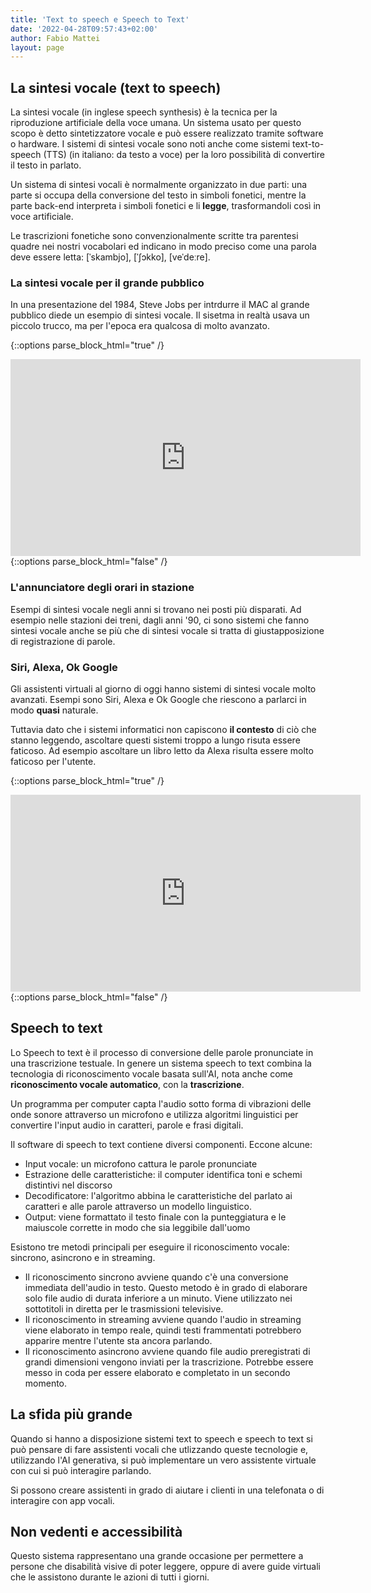 ```yaml
---
title: 'Text to speech e Speech to Text'
date: '2022-04-28T09:57:43+02:00'
author: Fabio Mattei
layout: page
---
```


## La sintesi vocale (text to speech)

La sintesi vocale (in inglese speech synthesis) è la tecnica per la riproduzione artificiale della voce umana. Un sistema usato per questo scopo è detto sintetizzatore vocale e può essere realizzato tramite software o hardware. I sistemi di sintesi vocale sono noti anche come sistemi text-to-speech (TTS) (in italiano: da testo a voce) per la loro possibilità di convertire il testo in parlato.

Un sistema di sintesi vocali è normalmente organizzato in due parti: una parte si occupa della conversione del testo in simboli fonetici, mentre la parte back-end interpreta i simboli fonetici e li **legge**, trasformandoli così in voce artificiale. 

Le trascrizioni fonetiche sono convenzionalmente scritte tra parentesi quadre nei nostri vocabolari ed indicano in modo preciso come una parola deve essere letta: [ˈskambjo], [ˈʃɔkko], [veˈdeːre].

### La sintesi vocale per il grande pubblico

In una presentazione del 1984, Steve Jobs per intrdurre il MAC al grande pubblico diede un esempio di sintesi vocale.
Il sisetma in realtà usava un piccolo trucco, ma per l'epoca era qualcosa di molto avanzato.


{::options parse_block_html="true" /}
<iframe width="560" height="315" src="https://www.youtube.com/embed/2B-XwPjn9YY?si=5eoqi45-HU9iHTFN" title="YouTube video player" frameborder="0" allow="accelerometer; autoplay; clipboard-write; encrypted-media; gyroscope; picture-in-picture; web-share" referrerpolicy="strict-origin-when-cross-origin" allowfullscreen></iframe>
{::options parse_block_html="false" /}


### L'annunciatore degli orari in stazione

Esempi di sintesi vocale negli anni si trovano nei posti più disparati.
Ad esempio nelle stazioni dei treni, dagli anni '90, ci sono sistemi che fanno sintesi vocale anche se più che di sintesi vocale si tratta di giustapposizione di registrazione di parole.

### Siri, Alexa, Ok Google

Gli assistenti virtuali al giorno di oggi hanno sistemi di sintesi vocale molto avanzati. Esempi sono Siri, Alexa e Ok Google che riescono
a parlarci in modo **quasi** naturale.

Tuttavia dato che i sistemi informatici non capiscono **il contesto** di ciò che stanno leggendo, ascoltare questi sistemi troppo a lungo
risuta essere faticoso. Ad esempio ascoltare un libro letto da Alexa risulta essere molto faticoso per l'utente.

{::options parse_block_html="true" /}
<iframe width="560" height="315" src="https://www.youtube.com/embed/pZhSiCRCuxw?si=MN2l4TwodELdenwW" title="YouTube video player" frameborder="0" allow="accelerometer; autoplay; clipboard-write; encrypted-media; gyroscope; picture-in-picture; web-share" referrerpolicy="strict-origin-when-cross-origin" allowfullscreen></iframe>
{::options parse_block_html="false" /}

## Speech to text

Lo Speech to text è il processo di conversione delle parole pronunciate in una trascrizione testuale. 
In genere un sistema speech to text combina la tecnologia di riconoscimento vocale basata sull'AI, nota anche come **riconoscimento vocale automatico**, con la **trascrizione**. 

Un programma per computer capta l'audio sotto forma di vibrazioni delle onde sonore attraverso un microfono e utilizza algoritmi linguistici per convertire l'input audio in caratteri, parole e frasi digitali.

Il software di speech to text contiene diversi componenti. Eccone alcune:

- Input vocale: un microfono cattura le parole pronunciate
- Estrazione delle caratteristiche: il computer identifica toni e schemi distintivi nel discorso
- Decodificatore: l'algoritmo abbina le caratteristiche del parlato ai caratteri e alle parole attraverso un modello linguistico.
- Output: viene formattato il testo finale con la punteggiatura e le maiuscole corrette in modo che sia leggibile dall'uomo

Esistono tre metodi principali per eseguire il riconoscimento vocale: sincrono, asincrono e in streaming.

- Il riconoscimento sincrono avviene quando c'è una conversione immediata dell'audio in testo. Questo metodo è in grado di elaborare solo file audio di durata inferiore a un minuto. Viene utilizzato nei sottotitoli in diretta per le trasmissioni televisive.
- Il riconoscimento in streaming avviene quando l'audio in streaming viene elaborato in tempo reale, quindi testi frammentati potrebbero apparire mentre l'utente sta ancora parlando.
- Il riconoscimento asincrono avviene quando file audio preregistrati di grandi dimensioni vengono inviati per la trascrizione. Potrebbe essere messo in coda per essere elaborato e completato in un secondo momento.


## La sfida più grande  

Quando si hanno a disposizione sistemi text to speech e speech to text si può pensare di fare assistenti vocali che utlizzando queste tecnologie e, utilizzando l'AI generativa, si può implementare un vero assistente virtuale con cui si può interagire parlando.

Si possono creare assistenti in grado di aiutare i clienti in una telefonata o di interagire con app vocali.

## Non vedenti e accessibilità

Questo sistema rappresentano una grande occasione per permettere a persone che disabilità visive di poter leggere, oppure di avere guide virtuali che le assistono durante le azioni di tutti i giorni.


